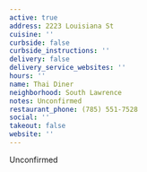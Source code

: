 ```yaml
---
active: true
address: 2223 Louisiana St
cuisine: ''
curbside: false
curbside_instructions: ''
delivery: false
delivery_service_websites: ''
hours: ''
name: Thai Diner
neighborhood: South Lawrence
notes: Unconfirmed
restaurant_phone: (785) 551-7528
social: ''
takeout: false
website: ''
---
```


Unconfirmed